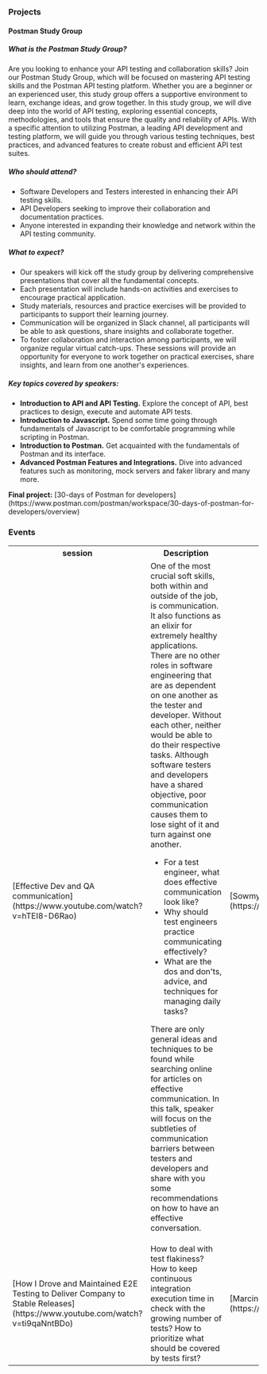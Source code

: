 ### Projects
<h4>Postman Study Group</h4>

<h5>What is the Postman Study Group?</h5>
<p> Are you looking to enhance your API testing and collaboration skills? Join our Postman Study Group, which will be focused on mastering API testing skills and the Postman API testing platform. Whether you are a beginner or an experienced user, this study group offers a supportive environment to learn, exchange ideas, and grow together.
In this study group, we will dive deep into the world of API testing, exploring essential concepts, methodologies, and tools that ensure the quality and reliability of APIs. With a specific attention to utilizing Postman, a leading API development and testing platform, we will guide you through various testing techniques, best practices, and advanced features to create robust and efficient API test suites. </p>

<h5>Who should attend?</h5>
<ul>
    <li>Software Developers and Testers interested in enhancing their API testing skills.</li>
    <li>API Developers seeking to improve their collaboration and documentation practices.</li>
    <li>Anyone interested in expanding their knowledge and network within the API testing community.</li>
</ul>

<h5>What to expect?</h5>
<ul>
    <li>Our speakers will kick off the study group by delivering comprehensive presentations that cover all the fundamental concepts.</li>
    <li>Each presentation will include hands-on activities and exercises to encourage practical application.</li>
    <li>Study materials, resources and practice exercises will be provided to participants to support their learning journey.</li>
    <li>Communication will be organized in Slack channel, all participants will be able to ask questions, share insights and collaborate together.</li>
    <li>To foster collaboration and interaction among participants, we will organize regular virtual catch-ups. These sessions will provide an opportunity for everyone to work together on practical exercises, share insights, and learn from one another's experiences.</li>
</ul>

<h5>Key topics covered by speakers:</h5>
<ul>
    <li><b>Introduction to API and API Testing.</b> Explore the concept of API, best practices to design, execute and automate API tests.</li>
    <li><b>Introduction to Javascript.</b> Spend some time going through fundamentals of Javascript to be comfortable programming while scripting in Postman.</li>
    <li><b>Introduction to Postman.</b> Get acquainted with the fundamentals of Postman and its interface.</li>
    <li><b>Advanced Postman Features and Integrations.</b> Dive into advanced features such as monitoring, mock servers and faker library and many more.</li>
</ul>
<b>Final project:</b> [30-days of Postman for developers](https://www.postman.com/postman/workspace/30-days-of-postman-for-developers/overview)

### Events

<table style= "background-color: transparent; border-color: transparent;">
<tbody>

<tr>
  <th style="width:20%">session</th> <th style="width:60%">Description</th> <th style="width:20%">speaker(s)</th>
</tr>

<tr>
  <td align="left">[Effective Dev and QA communication](https://www.youtube.com/watch?v=hTEI8-D6Rao)</td>
  <td align="left">One of the most crucial soft skills, both within and outside of the job, is communication. It also functions as an elixir for extremely healthy applications. There are no other roles in software engineering that are as dependent on one another as the tester and developer. Without each other, neither would be able to do their respective tasks. Although software testers and developers have a shared objective, poor communication causes them to lose sight of it and turn against one another.
<ul>
    <li>For a test engineer, what does effective communication look like?</li>
    <li>Why should test engineers practice communicating effectively?</li>
    <li>What are the dos and don'ts, advice, and techniques for managing daily tasks?</li>
</ul>

There are only general ideas and techniques to be found while searching online for articles on effective communication. In this talk, speaker will focus on the subtleties of communication barriers between testers and developers and share with you some recommendations on how to have an effective conversation.</th>
  <td>[Sowmya Sridharamurthy](https://www.linkedin.com/in/sowmyasridharamurthy/)</td>
</tr>

<tr>
  <td align="left">[How I Drove and Maintained E2E Testing to Deliver Company to Stable Releases](https://www.youtube.com/watch?v=ti9qaNntBDo)</td>
  <td align="left">How to deal with test flakiness? How to keep continuous integration execution time in check with the growing number of tests? How to prioritize what should be covered by tests first?</th>
  <td>[Marcin Wosinek](https://www.linkedin.com/in/marcinwosinek/)</td>
</tr>


</tbody>
</table>
